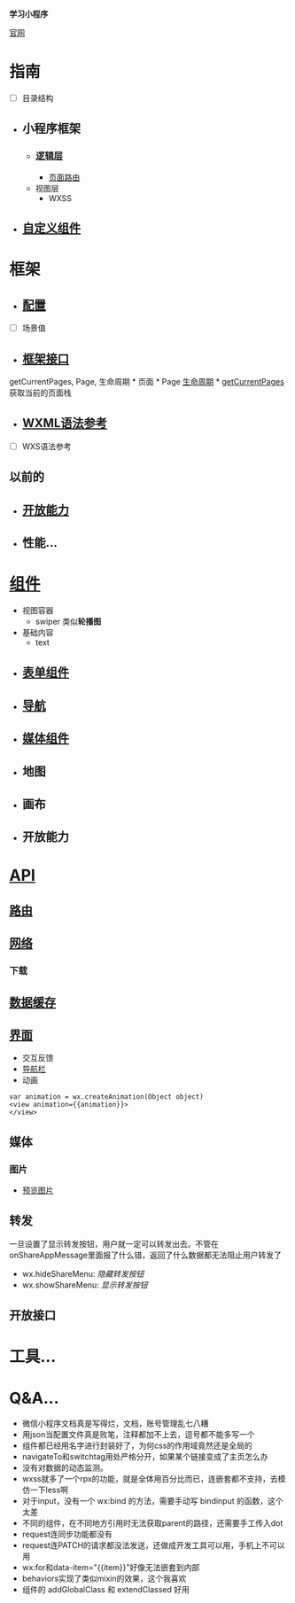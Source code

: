 **学习小程序**

[官网](https://developers.weixin.qq.com/miniprogram/dev/framework/)

# 指南
* [ ] 目录结构
* ## 小程序框架
    * ### [逻辑层](逻辑层.md)
        * [页面路由](逻辑层.md)
    * 视图层
        * WXSS
* ## [自定义组件](./自定义组件.md)

# 框架
* ## [配置](./框架.md)
* [ ] 场景值
* ## [框架接口](./框架.md)
getCurrentPages, Page, 生命周期
    * 页面
        * Page
        [生命周期](./框架.md)
        * [getCurrentPages](./框架.md#getCurrentPages)
        获取当前的页面栈
* ## [WXML语法参考](./框架.md)
* [ ] WXS语法参考

## 以前的
* ## [开放能力](./框架.md)
* ## 性能...


# [组件](组件.md)
* 视图容器
    * swiper 类似**轮播图**
* 基础内容
    * text
* ## [表单组件](./组件.md#表单组件)
* ## [导航](./组件.md#导航)
* ## [媒体组件](./组件.md#媒体组件_官网)
* ## 地图
* ## 画布
* ## 开放能力

# [API](./api.md)
## [路由](./api.md#路由-官网)
## [网络](./api.md)
### 下载
## [数据缓存](./api.md#数据缓存)
## [界面](./api.md#界面)
* 交互反馈
* [导航栏](./api.md#导航栏)
* 动画
```
var animation = wx.createAnimation(Object object)
<view animation={{animation}}>
</view>
```

## 媒体
### 图片
* [预览图片](./api.md#图片)

## 转发
一旦设置了显示转发按钮，用户就一定可以转发出去。不管在onShareAppMessage里面报了什么错，返回了什么数据都无法阻止用户转发了
* wx.hideShareMenu: *隐藏转发按钮*
* wx.showShareMenu: *显示转发按钮*

## 开放接口

# 工具...

# Q&A...

* 微信小程序文档真是写得烂，文档，账号管理乱七八糟  
* 用json当配置文件真是败笔，注释都加不上去，逗号都不能多写一个  
* 组件都已经用名字进行封装好了，为何css的作用域竟然还是全局的  
* navigateTo和switchtag用处严格分开，如果某个链接变成了主页怎么办  
* 没有对数据的动态监测。
* wxss就多了一个rpx的功能，就是全体用百分比而已，连嵌套都不支持，去模仿一下less啊  
* 对于input，没有一个 wx:bind 的方法，需要手动写 bindinput 的函数，这个太差  
* 不同的组件，在不同地方引用时无法获取parent的路径，还需要手工传入dot  
* request连同步功能都没有  
* request连PATCH的请求都没法发送，还做成开发工具可以用，手机上不可以用  
* wx:for和data-item="{{item}}"好像无法嵌套到内部
* behaviors实现了类似mixin的效果，这个我喜欢
* 组件的 addGlobalClass 和 extendClassed 好用
